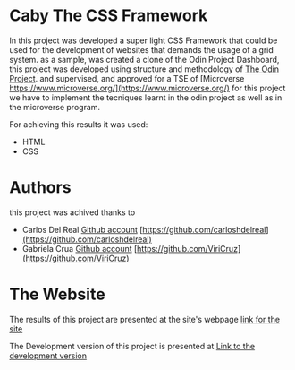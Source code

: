 # Caby The CSS Framework

In this project was developed a super light CSS Framework that could be used for the development of websites that demands the usage of a grid system. as a sample, was created a clone of the Odin Project Dashboard, this project was developed using structure and methodology of [The Odin Project](https://www.theodinproject.com/). and supervised, and approved for a TSE of [Microverse https://www.microverse.org/](https://www.microverse.org/)  for this project we have to implement the tecniques learnt in the odin project as well as in the microverse program.

For achieving this results it was used:

* HTML
* CSS

# Authors

this project was achived thanks to 

* Carlos Del Real [Github account](https://github.com/carloshdelreal) [https://github.com/carloshdelreal](https://github.com/carloshdelreal)
* Gabriela Crua [Github account](https://github.com/ViriCruz) [https://github.com/ViriCruz](https://github.com/ViriCruz)

# The Website

The results of this project are presented at the site's webpage [link for the site](https://carloshdelreal.github.io/caby_cssframework/)

The Development version of this project is presented at [Link to the development version](https://raw.githack.com/carloshdelreal/caby_cssframework/development/index.html)
